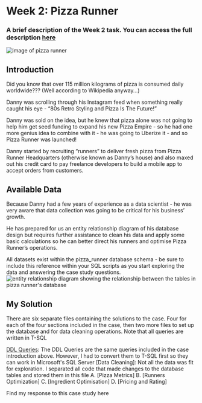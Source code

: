 # Week 2: Pizza Runner

### A brief description of the Week 2 task. You can access the full description [here](https://8weeksqlchallenge.com/case-study-2/)

![image of pizza runner](https://8weeksqlchallenge.com/images/case-study-designs/2.png)

## Introduction
Did you know that over 115 million kilograms of pizza is consumed daily worldwide??? (Well according to Wikipedia anyway…)

Danny was scrolling through his Instagram feed when something really caught his eye - “80s Retro Styling and Pizza Is The Future!”

Danny was sold on the idea, but he knew that pizza alone was not going to help him get seed funding to expand his new Pizza Empire - so he had one more genius idea to combine with it - he was going to Uberize it - and so Pizza Runner was launched!

Danny started by recruiting “runners” to deliver fresh pizza from Pizza Runner Headquarters (otherwise known as Danny’s house) and also maxed out his credit card to pay freelance developers to build a mobile app to accept orders from customers.

## Available Data
Because Danny had a few years of experience as a data scientist - he was very aware that data collection was going to be critical for his business’ growth.

He has prepared for us an entity relationship diagram of his database design but requires further assistance to clean his data and apply some basic calculations so he can better direct his runners and optimise Pizza Runner’s operations.

All datasets exist within the pizza_runner database schema - be sure to include this reference within your SQL scripts as you start exploring the data and answering the case study questions.
![entity relationship diagram showing the relationship between the tables in pizza runner's database](https://user-images.githubusercontent.com/71897261/234885298-3cc82898-905d-4d32-b92f-fb81891eb47d.png)

## My Solution
There are six separate files containing the solutions to the case. Four for each of the four sections included in the case, then two more files to set up the database and for data cleaning operations. Note that all queries are written in T-SQL

[DDL Queries](): The DDL Queries are the same queries included in the case introduction above. However, I had to convert them to T-SQL first so they can work in Microsoft's SQL Server
[Data Cleaning]: Not all the data was fit for exploration. I separated all code that made changes to the database tables and stored them in this file
A. [Pizza Metrics]
B. [Runners Optimization]
C. [Ingredient Optimisation]
D. [Pricing and Rating]



Find my response to this case study here
